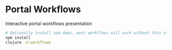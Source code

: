 # Portal Workflows

Interactive portal workflows presentation

```bash
# Optionally install npm deps, most workflows will work without this step
npm install
clojure -X:workflows
```